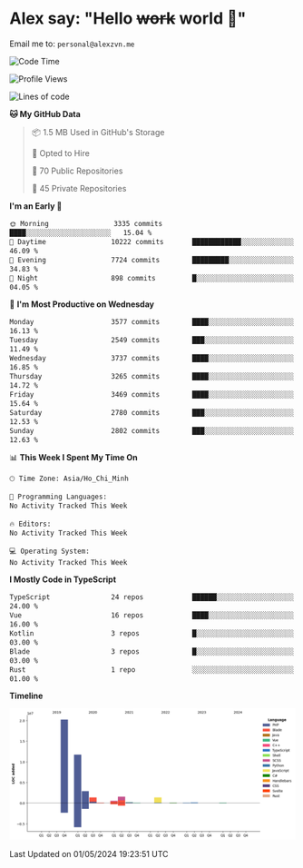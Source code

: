 # Alex say: "Hello ~~work~~ world 🐾"
Email me to: `personal@alexzvn.me`

<!--START_SECTION:waka-->
![Code Time](http://img.shields.io/badge/Code%20Time-1%2C066%20hrs%2055%20mins-blue)

![Profile Views](http://img.shields.io/badge/Profile%20Views-5-blue)

![Lines of code](https://img.shields.io/badge/From%20Hello%20World%20I%27ve%20Written-40.4%20million%20lines%20of%20code-blue)

**🐱 My GitHub Data** 

> 📦 1.5 MB Used in GitHub's Storage 
 > 
> 💼 Opted to Hire
 > 
> 📜 70 Public Repositories 
 > 
> 🔑 45 Private Repositories 
 > 
**I'm an Early 🐤** 

```text
🌞 Morning                3335 commits        ████░░░░░░░░░░░░░░░░░░░░░   15.04 % 
🌆 Daytime                10222 commits       ████████████░░░░░░░░░░░░░   46.09 % 
🌃 Evening                7724 commits        █████████░░░░░░░░░░░░░░░░   34.83 % 
🌙 Night                  898 commits         █░░░░░░░░░░░░░░░░░░░░░░░░   04.05 % 
```
📅 **I'm Most Productive on Wednesday** 

```text
Monday                   3577 commits        ████░░░░░░░░░░░░░░░░░░░░░   16.13 % 
Tuesday                  2549 commits        ███░░░░░░░░░░░░░░░░░░░░░░   11.49 % 
Wednesday                3737 commits        ████░░░░░░░░░░░░░░░░░░░░░   16.85 % 
Thursday                 3265 commits        ████░░░░░░░░░░░░░░░░░░░░░   14.72 % 
Friday                   3469 commits        ████░░░░░░░░░░░░░░░░░░░░░   15.64 % 
Saturday                 2780 commits        ███░░░░░░░░░░░░░░░░░░░░░░   12.53 % 
Sunday                   2802 commits        ███░░░░░░░░░░░░░░░░░░░░░░   12.63 % 
```


📊 **This Week I Spent My Time On** 

```text
🕑︎ Time Zone: Asia/Ho_Chi_Minh

💬 Programming Languages: 
No Activity Tracked This Week

🔥 Editors: 
No Activity Tracked This Week

💻 Operating System: 
No Activity Tracked This Week
```

**I Mostly Code in TypeScript** 

```text
TypeScript               24 repos            ██████░░░░░░░░░░░░░░░░░░░   24.00 % 
Vue                      16 repos            ████░░░░░░░░░░░░░░░░░░░░░   16.00 % 
Kotlin                   3 repos             █░░░░░░░░░░░░░░░░░░░░░░░░   03.00 % 
Blade                    3 repos             █░░░░░░░░░░░░░░░░░░░░░░░░   03.00 % 
Rust                     1 repo              ░░░░░░░░░░░░░░░░░░░░░░░░░   01.00 % 
```



**Timeline**

![Lines of Code chart](https://raw.githubusercontent.com/alexzvn/alexzvn/main/assets/bar_graph.png)


 Last Updated on 01/05/2024 19:23:51 UTC
<!--END_SECTION:waka-->
